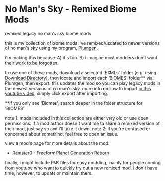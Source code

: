 # No Man's Sky - Remixed Biome Mods
remixed legacy no man's sky biome mods

this is my collection of biome mods i've remixed/updated to newer versions of no man's sky using my program, [Plumgen](https://github.com/SunnySummit/PLUMGEN).

i'm making this because:
A) it's fun.
B) i imagine most modders don't want their work to be forgotten.

to use one of these mods, download a selected 'EXMLs' folder (e.g. using [Download Directory](https://download-directory.github.io/)), then locate and import each 'BIOMES' folder** via. Plumgen, then export. this updates the mod so you can play legacy mods in the newest versions of no man's sky. more info on how to import [in this youtube video](https://youtu.be/zzaeyRAobOQ?t=450). simply click export after importing.

**if you only see 'Biomes', search deeper in the folder structure for 'BIOMES'

note 1: mods included in this collection are either very old or use open permissions. if a mod author doesn't want me to share a remixed version of their mod, just say so and i'll take it down.
note 2: if you're confused or concerned about something, feel free to open an issue.

view a mod's page for more details about the mod:

- Ramster0 - [Freeform Planet Generation Reborn](https://www.nexusmods.com/nomanssky/mods/2797)

finally, i might include PAK files for easy modding, mainly for people coming from youtube who want to quickly try out a new remixed mod. i don't have time, however, to update or maintain them.
